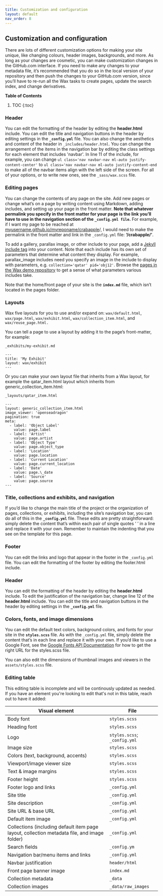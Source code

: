 ```yaml
---
title: Customization and configuration
layout: default
nav_order: 8
---
```

## Customization and configuration

There are lots of different customization options for making your site unique, like changing colours, header images, backgrounds, and more. As long as your changes are cosmetic, you can make customization changes in the GitHub.com interface. If you need to make any changes to your metadata file, it’s recommended that you do so in the local version of your repository and then push the changes to your GitHub.com version, since you’ll have to re-run all the Wax tasks to create pages, update the search index, and change derivatives.

**Table of Contents**
1. TOC
{:toc}

### Header

You can edit the formatting of the header by editing the **header.html** include. You can edit the title and navigation buttons in the header by editing settings in the **`_config.yml`** file. You can also change the aesthetics and content of the header in `_includes/header.html`. You can change the arrangement of the items in the navigation bar by editing the class settings for each element that includes 'navbar'. In line 11 of the include, for example, you can change `ul class='nav navbar-nav ml-auto justify-content-center'` to `ul class='nav navbar-nav ml-auto justify-content-end` to make all of the navbar items align with the left side of the screen. For all of your options, or to write new ones, see the `_sass/wax.scss` file.

### Editing pages

You can change the contents of any page on the site. Add new pages or change what’s on a page by writing content using Markdown, adding includes, and setting up your page in the front matter. **Note that whatever permalink you specify in the front matter for your page is the link you’ll have to use in the navigation section of the `_config.yml file`.** For example, if I want my page to be reached at [myusername.github.io/myreponame/crabapple](http://myusername.github.io/myreponame/crabapple)/, I would need to make the permalink in the front matter and link in the `_config.yml` file: **‘/crabapple/’**.

To add a gallery, parallax image, or other include to your page, add a [Jekyll include tag](https://jekyllrb.com/docs/includes/) into your content. Note that each include has its own set of parameters that determine what content they display. For example, parallax_image includes need you specify an image in the include to display with parameters, e.g. `collection='qatar' pid='obj12'`. Browse the [pages in the Wax demo repository](https://github.com/minicomp/wax) to get a sense of what parameters various includes take.

Note that the home/front page of your site is the **`index.md`** file, which isn’t located in the pages folder.

### Layouts
Wax five layouts for you to use and/or expand on: `wax/default.html`, `wax/page.html`, `wax/exhibit.html`, `wax/collection_item.html`, and `wax/reuse_page.html.`

You can tell a page to use a layout by adding it to the page’s front-matter, for example:
```
_exhibits/my-exhibit.md

---
title: 'My Exhibit'
layout: wax/exhibit
---
```

Or you can make your own layout file that inherits from a Wax layout, for example the qatar_item.html layout which inherits from generic_collection_item.html:
```
_layouts/qatar_item.html

---
layout: generic_collection_item.html
image_viewer: 'openseadragon'
pagination: true
meta:
  - label: 'Object Label'
    value: page.label
  - label: 'Artist'
    value: page.artist
  - label: 'Object Type'
    value: page.object_type
  - label: 'Location'
    value: page.location
  - label: 'Current Location'
    value: page.current_location
  - label: 'Date'
    value: page.\_date
  - label: 'Source'
    value: page.source
---
```
### Title, collections and exhibits, and navigation

If you’d like to change the main title of the project or the organization of pages, collections, or exhibits, including the site’s navigation bar, you can do all of this in the **`_config.yml`** file. These edits are pretty straightforward: simply delete the content that’s within each pair of single quotes ‘ ’ in a line and replace it with your own. Remember to maintain the indenting that you see on the template for this page.

### Footer

You can edit the links and logo that appear in the footer in the `_config.yml` file. You can edit the formatting of the footer by editing the footer.html include.

### Header

You can edit the formatting of the header by editing the **header.html** include. To edit the justification of the navigation bar, change line 12 of the **header.html** include. You can edit the title and navigation buttons in the header by editing settings in the **`_config.yml`** file. 

### Colors, fonts, and image dimensions

You can edit the default text colors, background colors, and fonts for your site in the **`styles.scss`** file. As with the `_config.yml` file, simply delete the content that’s in each line and replace it with your own. If you’d like to use a Google Font, see the [Google Fonts API Documentation](https://developers.google.com/fonts/docs/getting_started) for how to get the right URL for the styles.scss file.

You can also edit the dimensions of thumbnail images and viewers in the `assets/styles.scss` file.

### Editing table
This editing table is incomplete and will be continously updated as needed. If you have an element you're looking to edit that's not in this table, reach out to have it added:

| Visual element | File |
| ----- | ----- |
| Body font | `styles.scss` |
| Heading font | `styles.scss` |
| Logo | `styles.scss`; `_config.yml` |
| Image size | `styles.scss` |
| Colors (text, background, accents) | `styles.scss` |
| Viewport/image viewer size | `styles.scss` |
| Text & image margins | `styles.scss` |
| Footer height | `styles.scss` |
| Footer logo and links | `_config.yml` |
| Site title | `_config.yml` |
| Site description | `_config.yml` |
| Site URL & base URL | `_config.yml` |
| Default item image | `_config.yml` |
| Collections (including default item page layout, collection metadata file, and image folder) | `_config.yml` |
| Search fields | `_config.ym` |
| Navigation bar/menu items and links | `_config.yml`|
| Navbar justification | `header/html` |
| Front page banner image | `index.md` |
| Collection metadata | `_data` |
| Collection images | `_data/raw_images` |
